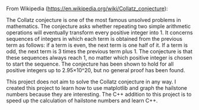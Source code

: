 From Wikipedia (https://en.wikipedia.org/wiki/Collatz_conjecture):

The Collatz conjecture is one of the most famous unsolved problems in mathematics. The conjecture asks whether repeating two simple arithmetic operations will eventually transform every positive integer into 1. It concerns sequences of integers in which each term is obtained from the previous term as follows: if a term is even, the next term is one half of it. If a term is odd, the next term is 3 times the previous term plus 1. The conjecture is that these sequences always reach 1, no matter which positive integer is chosen to start the sequence. The conjecture has been shown to hold for all positive integers up to 2.95×10^20, but no general proof has been found.

This project does not aim to solve the Collatz conjecture in any way. I created this project to learn how to use matplotlib and graph the hailstone numbers because they are interesting.
The C++ addition to this project is to speed up the calculation of hailstone numbers and learn C++.